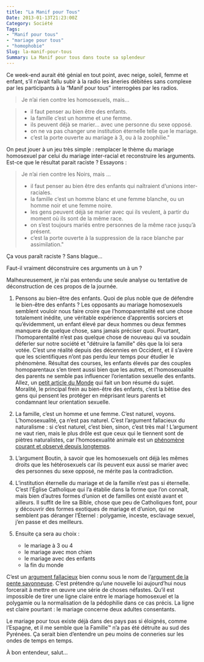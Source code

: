 ```yaml
---
title: "La Manif pour Tous"
Date: 2013-01-13T21:23:00Z
Category: Société
Tags: 
- "Manif pour tous"
- "mariage pour tous"
- "homophobie"
Slug: la-manif-pour-tous
Summary: La Manif pour tous dans toute sa splendeur
---
```



Ce week-end aurait été génial en tout point, avec neige, soleil, femme et enfant, s’il n’avait fallu subir à la radio les âneries débitées sans complexe par les participants à la “Manif pour tous” interrogées par les radios.

>Je n’ai rien contre les homosexuels, mais…

>* il faut penser au bien être des enfants.
>* la famille c’est un homme et une femme.
>* ils peuvent déjà se marier… avec une personne du sexe opposé.
>* on ne va pas changer une institution éternelle telle que le mariage.
>* c’est la porte ouverte au mariage à 3, ou à la zoophilie."

On peut jouer à un jeu très simple : remplacer le thème du mariage homosexuel par celui du mariage inter-racial et reconstruire les arguments. Est-ce que le résultat parait raciste ? Essayons :

> Je n’ai rien contre les Noirs, mais …
>
>* il faut penser au bien être des enfants qui naîtraient d’unions inter-raciales.
>* la famille c’est un homme blanc et une femme blanche, ou un homme noir et une femme noire.
>* les gens peuvent déjà se marier avec qui ils veulent, à partir du moment où ils sont de la même race.
>* on s’est toujours mariés entre personnes de la même race jusqu’à présent.
>* c’est la porte ouverte à la suppression de la race blanche par assimilation."

Ça vous paraît raciste ? Sans blague…

Faut-il vraiment déconstruire ces arguments un à un ?

Malheureusement, je n’ai pas entendu une seule analyse ou tentative de déconstruction de ces propos de la journée.

1. Pensons au bien-être des enfants. Quoi de plus noble que de défendre le bien-être des enfants ? Les opposants au mariage homosexuels semblent vouloir nous faire croire que l’homoparentalité est une chose totalement inédite, une véritable expérience d’apprentis sorciers et qu’évidemment, un enfant élevé par deux hommes ou deux femmes manquera de quelque chose, sans jamais préciser quoi. Pourtant, l’homoparentalité n’est pas quelque chose de nouveau qui va soudain déferler sur notre société et "détruire la famille" dès que la loi sera votée. C’est une réalité depuis des décennies en Occident, et il s’avère que les scientifiques n’ont pas perdu leur temps pour étudier le phénomène. Résultat des courses, les enfants élevés par des couples homoparentaux s’en tirent aussi bien que les autres, et l’homosexualité des parents ne semble pas influencer l’orientation sexuelle des enfants. Allez, un [petit article du Monde](http://www.lemonde.fr/societe/article/2012/09/25/enfants-d-homos-des-etudes-scientifiques-positives-mais-aux-multiples-biais_1765373_3224.html) qui fait un bon résumé du sujet.  
Moralité, le principal frein au bien-être des enfants, c’est la bêtise des gens qui pensent les protéger en méprisant leurs parents et condamnant leur orientation sexuelle.
2. La famille, c’est un homme et une femme. C’est naturel, voyons. L’homosexualité, ça n’est pas naturel. C’est l’argument fallacieux du naturalisme : si c’est naturel, c’est bien, sinon, c’est très mal ! L’argument ne vaut rien, mais le plus drôle est que ceux qui le tiennent sont de piètres naturalistes, car l’homosexualité animale est un [phénomène courant et observé depuis longtemps](http://fr.wikipedia.org/wiki/Sexualité_animale#Homosexualit.C3.A9_et_bisexualit.C3.A9_animales).
3. L’argument Boutin, à savoir que les homosexuels ont déjà les mêmes droits que les hétérosexuels car ils peuvent eux aussi se marier avec des personnes du sexe opposé, ne mérite pas la contradiction.
4. L’institution éternelle du mariage et de la famille n’est pas si éternelle. C’est l’Église Catholique qui l’a établie dans la forme que l’on connaît, mais bien d’autres formes d’union et de familles ont existé avant et ailleurs. Il suffit de lire sa Bible, chose que peu de Catholiques font, pour y découvrir des formes exotiques de mariage et d’union, qui ne semblent pas déranger l’Éternel : polygamie, inceste, esclavage sexuel, j’en passe et des meilleurs.
5. Ensuite ça sera au choix :

    * le mariage à 3 ou 4
    * le mariage avec mon chien
    * le mariage avec des enfants
    * la fin du monde

  C’est un <a href="http://fr.wikipedia.org/wiki/Raisonnement_fallacieux" target="_blank">argument fallacieux</a> bien connu sous le nom de l’<a href="http://fr.wikipedia.org/wiki/Pente_savonneuse" target="_blank">argument de la pente savonneuse</a>. C’est prétendre qu’une nouvelle loi aujourd’hui nous forcerait à mettre en œuvre une série de choses néfastes. Qu’il est impossible de tirer une ligne claire entre le mariage homosexuel et la polygamie ou la normalisation de la pédophilie dans ce cas précis. La ligne est claire pourtant : le mariage concerne deux adultes consentants.

Le mariage pour tous existe déjà dans des pays pas si éloignés, comme l’Espagne, et il me semble que la Famille™ n’a pas été détruite au sud des Pyrénées. Ça serait bien d’entendre un peu moins de conneries sur les ondes de temps en temps.

À bon entendeur, salut…

